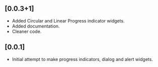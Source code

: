 ## [0.0.3+1]
* Added Circular and Linear Progress indicator widgets.
* Added documentation.
* Cleaner code.

## [0.0.1]

* Initial attempt to make progress indicators, dialog and alert widgets.
